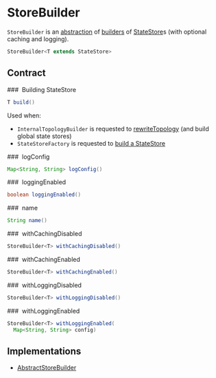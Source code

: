 # StoreBuilder

`StoreBuilder` is an [abstraction](#contract) of [builders](#implementations) of [StateStore](../processor/StateStore.md)s (with optional caching and logging).

```java
StoreBuilder<T extends StateStore>
```

## Contract

### <span id="build"> Building StateStore

```java
T build()
```

Used when:

* `InternalTopologyBuilder` is requested to [rewriteTopology](../processor/InternalTopologyBuilder.md#rewriteTopology) (and build global state stores)
* `StateStoreFactory` is requested to [build a StateStore](../processor/StateStoreFactory.md#build)

### <span id="logConfig"> logConfig

```java
Map<String, String> logConfig()
```

### <span id="loggingEnabled"> loggingEnabled

```java
boolean loggingEnabled()
```

### <span id="name"> name

```java
String name()
```

### <span id="withCachingDisabled"> withCachingDisabled

```java
StoreBuilder<T> withCachingDisabled()
```

### <span id="withCachingEnabled"> withCachingEnabled

```java
StoreBuilder<T> withCachingEnabled()
```

### <span id="withLoggingDisabled"> withLoggingDisabled

```java
StoreBuilder<T> withLoggingDisabled()
```

### <span id="withLoggingEnabled"> withLoggingEnabled

```java
StoreBuilder<T> withLoggingEnabled(
  Map<String, String> config)
```

## Implementations

* [AbstractStoreBuilder](AbstractStoreBuilder.md)
